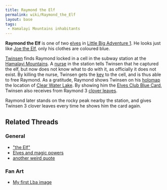 ```yaml
---
title: Raymond the Elf
permalink: wiki/Raymond_the_Elf
layout: base
tags:
 - Hamalayi Mountains inhabitants
---
```


**Raymond the Elf** is one of two [elves](elf "wikilink") in [Little Big
Adventure 1](Little_Big_Adventure_1 "wikilink"). He looks just like [Joe
the Elf](Joe_the_Elf "wikilink"), only his clothes are coloured blue.

[Twinsen](Twinsen "wikilink") finds Raymond locked in a cell in the
subway station at the [Hamalayi
Mountains](Hamalayi_Mountains "wikilink"). A [nurse](nurse "wikilink")
in the station tells Twinsen that he captured the elf, but now does not
know what to do with it, as officially it does not exist. By killing the
nurse, Twinsen gets the [key](key "wikilink") to the cell, and is thus
able to free Raymond. As a gratitude, Raymond shows Twinsen on his
[holomap](holomap "wikilink") the location of [Clear Water
Lake](Clear_Water_Lake "wikilink"). By showing him the [Elves Club Blue
Card](Elves_Club_Blue_Card "wikilink"), Twinsen also receives from
Raymond 3 [clover leaves](clover_leaves "wikilink").

Raymond later stands on the rocky peak nearby the station, and gives
Twinsen 3 clover leaves every time he shows him the card again.

## Related Threads

### General

- ["the Elf"](https://forum.magicball.net/showthread.php?t=7689)
- [Elves and magic
  powers](https://forum.magicball.net/showthread.php?t=6418)
- [another weird
  quote](https://forum.magicball.net/showthread.php?t=6295)

### Fan Art

- [My first Lba
  image](https://forum.magicball.net/showthread.php?t=3150)
